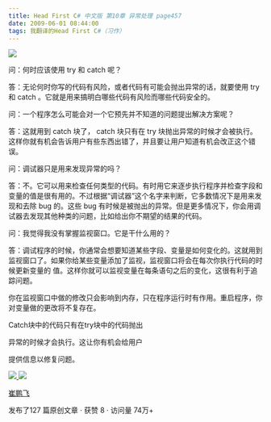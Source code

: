 ```yaml
---
title: Head First C# 中文版 第10章 异常处理 page457
date: 2009-06-01 08:44:00
tags: 我翻译的Head First C#（习作）
---
```

![](https://p-blog.csdn.net/images/p_blog_csdn_net/cuipengfei1/EntryImages/20090601/2009-06-01_08-21-27.jpg)

问：何时应该使用  try  和  catch  呢？

  

答：无论何时你写的代码有风险，或者代码有可能会抛出异常的话，就要使用  try  和  catch  。它就是用来搞明白哪些代码有风险而哪些代码安全的。

  

问：一个程序怎么可能会对一个它预先并不知道的问题提出解决方案呢？

  

答：这就用到  catch  块了，  catch  块只有在  try
块抛出异常的时候才会被执行。这样你就有机会告诉用户有些东西出错了，并且要让用户知道有机会改正这个错误。

  

问：调试器只是用来发现异常的吗？

  

答：不。它可以用来检查任何类型的代码。有时用它来逐步执行程序并检查字段和变量的值是很有用的。不过根据“调试器”这个名字来判断，它多数情况下是用来发现和去除
bug  的。这些  bug  有时候是被抛出的异常。但是更多情况下，你会用调试器去发现其他种类的问题，比如给出你不期望的结果的代码。

  

问：我觉得我没有掌握监视窗口。它是干什么用的？

  

答：调试程序的时候，你通常会想要知道某些字段、变量是如何变化的。这就用到监视窗口了。如果你给某些变量添加了监视，监视窗口将会在每次你执行代码的时候更新变量的
值。这样你就可以监视变量在每条语句之后的变化，这很有利于追踪问题。

  

你在监视窗口中做的修改只会影响到内存，只在程序运行时有作用。重启程序，你对变量做的更改将不复存在。

  

Catch块中的代码只有在try块中的代码抛出

  

异常的时候才会执行。这让你有机会给用户

  

提供信息以修复问题。



[ ![](https://profile.csdnimg.cn/5/2/5/3_cuipengfei1)
![](https://g.csdnimg.cn/static/user-reg-year/1x/11.png)
](https://blog.csdn.net/cuipengfei1)

[ 崔鹏飞 ](https://blog.csdn.net/cuipengfei1)

发布了127 篇原创文章  ·  获赞 8  ·  访问量 74万+

